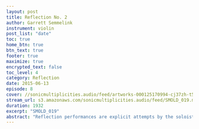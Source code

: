 ```yaml
---
layout: post
title: Reflection No. 2
author: Garrett Semmelink
instrument: violin
post_list: "date"
toc: true
home_btn: true
btn_text: true
footer: true
maximize: true
encrypted_text: false
toc_level: 4
category: Reflection
date: 2015-06-13
episode: 8
cover: //sonicmultiplicities.audio/feed/artworks-000125170994-cj37zh-t500x500.jpg 
stream_url: s3.amazonaws.com/sonicmultiplicities.audio/feed/SMOLD_019.mp3
duration: 1932
excerpt: "SMOLD_019"
abstract: "Reflection performances are explicit attempts by the soloist to reflect upon their overarching SM experience, as it relates to the present time period."
---
```

